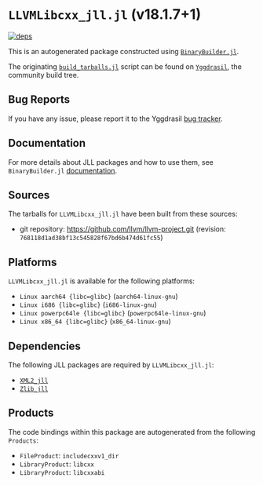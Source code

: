 # `LLVMLibcxx_jll.jl` (v18.1.7+1)

[![deps](https://juliahub.com/docs/LLVMLibcxx_jll/deps.svg)](https://juliahub.com/ui/Packages/General/LLVMLibcxx_jll/)

This is an autogenerated package constructed using [`BinaryBuilder.jl`](https://github.com/JuliaPackaging/BinaryBuilder.jl).

The originating [`build_tarballs.jl`](https://github.com/JuliaPackaging/Yggdrasil/blob/00b58962f184f00d74953401477a9ae8469640ec/L/LLVMLibcxx/build_tarballs.jl) script can be found on [`Yggdrasil`](https://github.com/JuliaPackaging/Yggdrasil/), the community build tree.

## Bug Reports

If you have any issue, please report it to the Yggdrasil [bug tracker](https://github.com/JuliaPackaging/Yggdrasil/issues).

## Documentation

For more details about JLL packages and how to use them, see `BinaryBuilder.jl` [documentation](https://docs.binarybuilder.org/stable/jll/).

## Sources

The tarballs for `LLVMLibcxx_jll.jl` have been built from these sources:

* git repository: https://github.com/llvm/llvm-project.git (revision: `768118d1ad38bf13c545828f67bd6b474d61fc55`)

## Platforms

`LLVMLibcxx_jll.jl` is available for the following platforms:

* `Linux aarch64 {libc=glibc}` (`aarch64-linux-gnu`)
* `Linux i686 {libc=glibc}` (`i686-linux-gnu`)
* `Linux powerpc64le {libc=glibc}` (`powerpc64le-linux-gnu`)
* `Linux x86_64 {libc=glibc}` (`x86_64-linux-gnu`)

## Dependencies

The following JLL packages are required by `LLVMLibcxx_jll.jl`:

* [`XML2_jll`](https://github.com/JuliaBinaryWrappers/XML2_jll.jl)
* [`Zlib_jll`](https://github.com/JuliaBinaryWrappers/Zlib_jll.jl)

## Products

The code bindings within this package are autogenerated from the following `Products`:

* `FileProduct`: `includecxxv1_dir`
* `LibraryProduct`: `libcxx`
* `LibraryProduct`: `libcxxabi`
